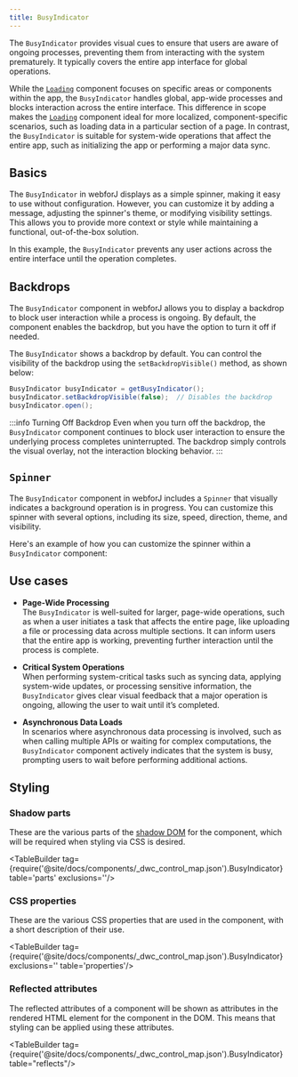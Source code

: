 ```yaml
---
title: BusyIndicator
---
```


<DocChip chip="shadow" />

<DocChip chip="name" label="dwc-loading" />


<JavadocLink type="foundation" location="com/webforj/BusyIndicator" top='true'/>

The `BusyIndicator` provides visual cues to ensure that users are aware of ongoing processes, preventing them from interacting with the system prematurely. It typically covers the entire app interface for global operations.

While the [`Loading`](../components/loading) component focuses on specific areas or components within the app, the `BusyIndicator` handles global, app-wide processes and blocks interaction across the entire interface. This difference in scope makes the [`Loading`](../components/loading) component ideal for more localized, component-specific scenarios, such as loading data in a particular section of a page. In contrast, the `BusyIndicator` is suitable for system-wide operations that affect the entire app, such as initializing the app or performing a major data sync.

## Basics

The `BusyIndicator` in webforJ displays as a simple spinner, making it easy to use without configuration. However, you can customize it by adding a message, adjusting the spinner's theme, or modifying visibility settings. This allows you to provide more context or style while maintaining a functional, out-of-the-box solution.

In this example, the `BusyIndicator` prevents any user actions across the entire interface until the operation completes.

<ComponentDemo 
path='https://demo.webforj.com/busydemo?' 
javaE='https://raw.githubusercontent.com/webforj/webforj-docs-samples/refs/heads/main/src/main/java/com/webforj/samples/views/busyindicator/BusyDemoView.java'
height = '300px'
/>

## Backdrops

The `BusyIndicator` component in webforJ allows you to display a backdrop to block user interaction while a process is ongoing. By default, the component enables the backdrop, but you have the option to turn it off if needed.

The `BusyIndicator` shows a backdrop by default. You can control the visibility of the backdrop using the `setBackdropVisible()` method, as shown below:

```java
BusyIndicator busyIndicator = getBusyIndicator();
busyIndicator.setBackdropVisible(false);  // Disables the backdrop
busyIndicator.open();
```
:::info Turning Off Backdrop
Even when you turn off the backdrop, the `BusyIndicator` component continues to block user interaction to ensure the underlying process completes uninterrupted. The backdrop simply controls the visual overlay, not the interaction blocking behavior.
:::

## `Spinner`

The `BusyIndicator` component in webforJ includes a `Spinner` that visually indicates a background operation is in progress. You can customize this spinner with several options, including its size, speed, direction, theme, and visibility.

Here's an example of how you can customize the spinner within a `BusyIndicator` component:

<ComponentDemo 
path='https://demo.webforj.com/busyspinnerdemo?' 
javaE='https://raw.githubusercontent.com/webforj/webforj-docs-samples/refs/heads/main/src/main/java/com/webforj/samples/views/busyindicator/BusySpinnerDemoView.java'
height = '200px'
/>

## Use cases
- **Page-Wide Processing**  
   The `BusyIndicator` is well-suited for larger, page-wide operations, such as when a user initiates a task that affects the entire page, like uploading a file or processing data across multiple sections. It can inform users that the entire app is working, preventing further interaction until the process is complete.

- **Critical System Operations**  
   When performing system-critical tasks such as syncing data, applying system-wide updates, or processing sensitive information, the `BusyIndicator` gives clear visual feedback that a major operation is ongoing, allowing the user to wait until it’s completed.

- **Asynchronous Data Loads**  
   In scenarios where asynchronous data processing is involved, such as when calling multiple APIs or waiting for complex computations, the `BusyIndicator` component actively indicates that the system is busy, prompting users to wait before performing additional actions.

## Styling 

### Shadow parts

These are the various parts of the [shadow DOM](../glossary#shadow-dom) for the component, which will be required when styling via CSS is desired.

<TableBuilder tag={require('@site/docs/components/_dwc_control_map.json').BusyIndicator} table='parts' exclusions=''/>

### CSS properties

These are the various CSS properties that are used in the component, with a short description of their use.

<TableBuilder tag={require('@site/docs/components/_dwc_control_map.json').BusyIndicator} exclusions='' table='properties'/>

### Reflected attributes

The reflected attributes of a component will be shown as attributes in the rendered HTML element for the component in the DOM. This means that styling can be applied using these attributes.


<TableBuilder tag={require('@site/docs/components/_dwc_control_map.json').BusyIndicator} table="reflects"/>


